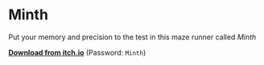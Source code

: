 # Minth
Put your memory and precision to the test in this maze runner called *Minth*

[**Download from itch.io**](https://arvitus.itch.io/minth) (Password: `Minth`)